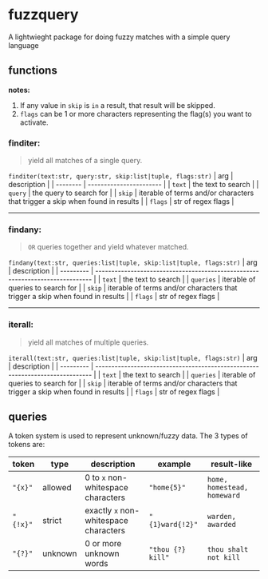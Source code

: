 # fuzzquery
A lightwieght package for doing fuzzy matches with a simple query language


## functions

**notes:**
1) If any value in `skip` is `in` a result, that result will be skipped.
2) `flags` can be 1 or more characters representing the flag(s) you want to activate.

### finditer:
> yield all matches of a single query.

`finditer(text:str, query:str, skip:list|tuple, flags:str)`
| arg      | description             |
| -------- | ----------------------- |
| `text`   | the text to search      |
| `query`  | the query to search for |
| `skip`   | iterable of terms and/or characters that trigger a skip when found in results |
| `flags`  | str of regex flags      |

________

### findany:
> `OR` queries together and yield whatever matched.

`findany(text:str, queries:list|tuple, skip:list|tuple, flags:str)`
| arg       | description                                                                   |
| --------- | ----------------------------------------------------------------------------- |
| `text`    | the text to search                                                            |
| `queries` | iterable of queries to search for                                             |
| `skip`    | iterable of terms and/or characters that trigger a skip when found in results |
| `flags`   | str of regex flags                                                            |

--------

### iterall:
> yield all matches of multiple queries.

`iterall(text:str, queries:list|tuple, skip:list|tuple, flags:str)`
| arg       | description                                                                   |
| --------- | ----------------------------------------------------------------------------- |
| `text`    | the text to search                                                            |
| `queries` | iterable of queries to search for                                             |
| `skip`    | iterable of terms and/or characters that trigger a skip when found in results |
| `flags`   | str of regex flags                                                            |


## queries

A token system is used to represent unknown/fuzzy data. The 3 types of tokens are:

| token    | type    | description                           | example           | result-like                     |
| -------- | ------- | ------------------------------------- | ----------------- | ------------------------------- |
| `"{x}"`  | allowed | 0 to `x` non-whitespace characters    | `"home{5}"`       | `home, homestead, homeward`     |
| `"{!x}"` | strict  | exactly `x` non-whitespace characters | `"{1}ward{!2}"`   | `warden, awarded`               |
| `"{?}"`  | unknown | 0 or more unknown words               | `"thou {?} kill"` | `thou shalt not kill`           |
